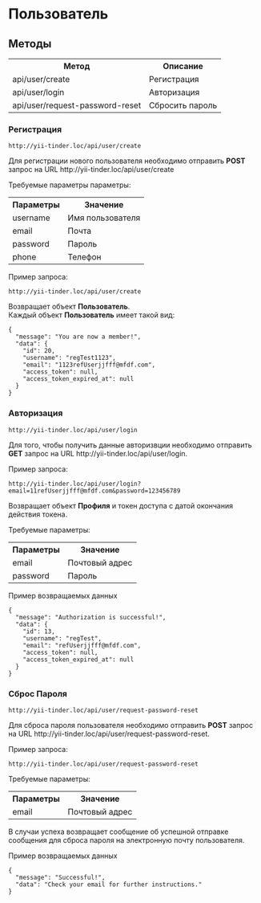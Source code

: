# Пользователь

## Методы

<table>
    <tr>
        <th>
            Метод
        </th>
        <th>
            Описание
        </th>
    </tr>
    <tr>
        <td>
            api/user/create
        </td>
        <td>
            Регистрация
        </td>
    </tr>
    <tr>
        <td>
            api/user/login
        </td>
        <td>
            Авторизация
        </td>
    </tr>
    <tr>
        <td>
            api/user/request-password-reset
        </td>
        <td>
            Сбросить пароль
        </td>
    </tr>
</table>

### Регистрация

`http://yii-tinder.loc/api/user/create`
<p>
    Для регистрации нового пользователя необходимо отправить <b>POST</b> запрос на URL http://yii-tinder.loc/api/user/create
</p>
<p>
    Требуемые параметры параметры:
</p>
<table>
    <tr>
        <th>
            Параметры
        </th>
        <th>
            Значение
        </th>
    </tr>
    <tr>
        <td>
            username
        </td>
        <td>
            Имя пользователя
        </td>
    </tr>
    <tr>
        <td>
            email
        </td>
        <td>
            Почта  
        </td>
    </tr>
    <tr>
        <td>
            password
        </td>
        <td>
            Пароль 
        </td>
    </tr>
    <tr>
        <td>
            phone
        </td>
        <td>
            Телефон 
        </td>
    </tr>
</table>
<p>
    Пример запроса:
</p>

`http://yii-tinder.loc/api/user/create`

<p>
    Возвращает объект <b>Пользователь</b>. <br>
    Каждый объект <b>Пользователь</b> имеет такой вид:
</p>

```json5
{
  "message": "You are now a member!",
  "data": {
    "id": 20,
    "username": "regTest1123",
    "email": "1123refUserjjfff@mfdf.com",
    "access_token": null,
    "access_token_expired_at": null
  }
}
```

### Авторизация

`http://yii-tinder.loc/api/user/login`

<p>
    Для того, чтобы получить данные авторизвции необходимо отправить <b>GET</b> запрос
    на URL http://yii-tinder.loc/api/user/login.
</p>
<p> 
    Пример запроса:
</p>

`http://yii-tinder.loc/api/user/login?email=11refUserjjfff@mfdf.com&password=123456789`

<p>
    Возвращает объект <b>Профиля</b> и токен доступа с датой окончания действия токена.
</p>
<p>
    Требуемые параметры:
</p>
<table>
    <tr>
        <th>
            Параметры
        </th>
        <th>
            Значение
        </th>
    </tr>
    <tr>
        <td>
            email
        </td>
        <td>
            Почтовый адрес
        </td>
    </tr>
     <tr>
        <td>
            password
        </td>
        <td>
            Пароль
        </td>
    </tr>
</table>

<p>
    Пример возвращаемых данных
</p>

```json5
{
  "message": "Authorization is successful!",
  "data": {
    "id": 13,
    "username": "regTest",
    "email": "refUserjjfff@mfdf.com",
    "access_token": null,
    "access_token_expired_at": null
  }
}
```

### Сброс Пароля

`http://yii-tinder.loc/api/user/request-password-reset`

<p>
    Для сброса пароля пользователя необходимо отправить <b>POST</b> запрос
    на URL http://yii-tinder.loc/api/user/request-password-reset.
</p>
<p> 
    Пример запроса:
</p>

`http://yii-tinder.loc/api/user/request-password-reset`

<p>
    Требуемые параметры:
</p>
<table>
    <tr>
        <th>
            Параметры
        </th>
        <th>
            Значение
        </th>
    </tr>
    <tr>
        <td>
            email
        </td>
        <td>
            Почтовый адрес
        </td>
    </tr>
</table>

<p>
    В случаи успеха возвращает сообщение об успешной отправке сообщения для сброса пароля на электронную почту пользователя.
</p>

<p>
    Пример возвращаемых данных
</p>

```json5
{
  "message": "Successful!",
  "data": "Check your email for further instructions."
}
```
